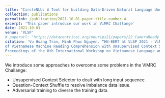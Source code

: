 ```yaml
---
title: "CircleNLU: A Tool for building Data-Driven Natural Language Understanding System"
collection: publications
permalink: /publication/2021-10-01-paper-title-number-4
excerpt: 'This paper introduce our work in ViMRC Challange'
date: 2021-10-01
venue: 'VLSP'
# paperurl: 'https://datacentricai.org/neurips21/papers/22_CameraReady_NeuRIPS_Data_Centric_AI.pdf'
citation: 'Vu Hoang Tran, Minh Phuc Nguyen. “HN-BERT at VLSP 2021 - ViMRC Challenge: An empirical study
of Vietnamese Machine Reading Comprehension with Unsupervised Context Selector and Adversarial Learning”.
Proceedings of the 8th International Workshop on Vietnamese Language and Speech Processing'
---
```

We introduce some approaches to overcome some problems in the ViMRC Challange:
- Unsupervised Context Selector to dealt with long input sequence.
- Question-Context Shuffle to resolve imbalance data issue.
- Adversarial training to diverse the training data.

<!-- [pdf](https://datacentricai.org/neurips21/papers/22_CameraReady_NeuRIPS_Data_Centric_AI.pdf) -->
